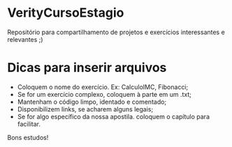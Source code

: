 # VerityCursoEstagio
Repositório para compartilhamento de projetos e exercícios interessantes e relevantes ;)

# Dicas para inserir arquivos
- Coloquem o nome do exercício. Ex: CalculoIMC, Fibonacci;
- Se for um exercício complexo, coloquem à parte em um .txt;
- Mantenham o código limpo, identado e comentado;
- Disponibilizem links, se acharem alguns legais;
- Se for algo específico da nossa apostila. coloquem o capítulo para facilitar.

Bons estudos!


